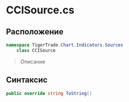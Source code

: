 
# CCISource.cs
## Расположение
```csharp
namespace TigerTrade.Chart.Indicators.Sources  
    class CCISource
```

> Описание

## Синтаксис
```csharp
public override string ToString()
```
